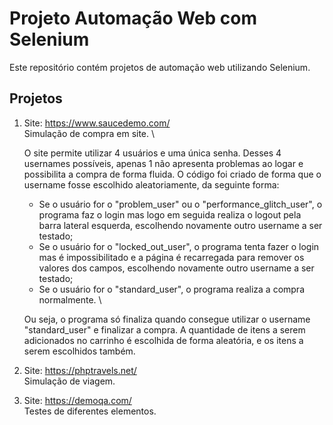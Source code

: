 # Projeto Automação Web com Selenium

Este repositório contém projetos de automação web utilizando Selenium.

## Projetos

1. Site: https://www.saucedemo.com/ \
   Simulação de compra em site. \
   
   O site permite utilizar 4 usuários e uma única senha. Desses 4 usernames possíveis, apenas 1 não apresenta problemas ao logar e possibilita a compra de forma fluida. 
   O código foi criado de forma que o username fosse escolhido aleatoriamente, da seguinte forma:
   - Se o usuário for o "problem_user" ou o "performance_glitch_user", o programa faz o login mas logo em seguida realiza o logout pela barra lateral esquerda, escolhendo novamente outro username a ser testado;
   - Se o usuário for o "locked_out_user", o programa tenta fazer o login mas é impossibilitado e a página é recarregada para remover os valores dos campos, escolhendo novamente outro username a ser testado;
   - Se o usuário for o "standard_user", o programa realiza a compra normalmente. \
   
   Ou seja, o programa só finaliza quando consegue utilizar o username "standard_user" e finalizar a compra. A quantidade de itens a serem adicionados no carrinho é escolhida de forma aleatória, e os itens a serem escolhidos também.

1. Site: https://phptravels.net/ \
   Simulação de viagem.

2. Site: https://demoqa.com/ \
   Testes de diferentes elementos.